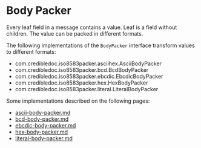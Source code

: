 # Body Packer

Every leaf field in a message contains a value. Leaf is a field without children.
The value can be packed in different formats.

The following implementations of the `BodyPacker` interface transform values to different formats:
* com.credibledoc.iso8583packer.asciihex.AsciiBodyPacker
* com.credibledoc.iso8583packer.bcd.BcdBodyPacker
* com.credibledoc.iso8583packer.ebcdic.EbcdicBodyPacker
* com.credibledoc.iso8583packer.hex.HexBodyPacker
* com.credibledoc.iso8583packer.literal.LiteralBodyPacker


Some implementations described on the following pages:
* [ascii-body-packer.md](../asciihex/ascii-body-packer.md)
* [bcd-body-packer.md](../bcd/bcd-body-packer.md)
* [ebcdic-body-packer.md](../ebcdic/ebcdic-body-packer.md)
* [hex-body-packer.md](../hex/hex-body-packer.md)
* [literal-body-packer.md](../literal/literal-body-packer.md)
